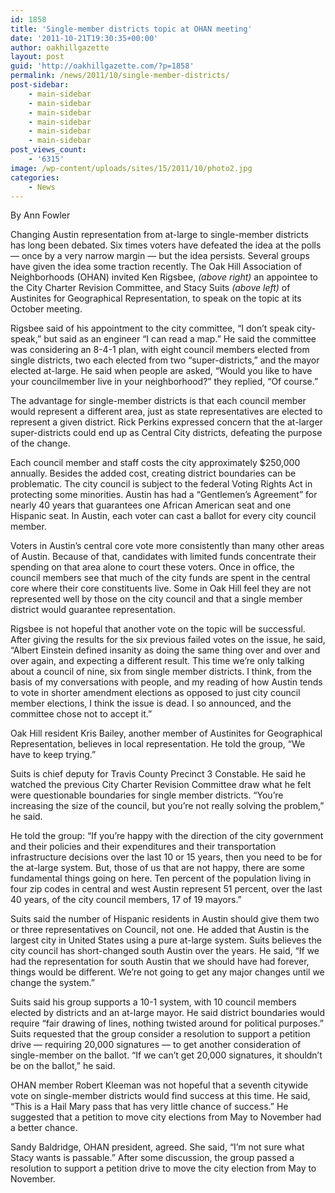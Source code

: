 ```yaml
---
id: 1858
title: 'Single-member districts topic at OHAN meeting'
date: '2011-10-21T19:30:35+00:00'
author: oakhillgazette
layout: post
guid: 'http://oakhillgazette.com/?p=1858'
permalink: /news/2011/10/single-member-districts/
post-sidebar:
    - main-sidebar
    - main-sidebar
    - main-sidebar
    - main-sidebar
    - main-sidebar
    - main-sidebar
post_views_count:
    - '6315'
image: /wp-content/uploads/sites/15/2011/10/photo2.jpg
categories:
    - News
---
```


By Ann Fowler

Changing Austin representation from at-large to single-member districts has long been debated. Six times voters have defeated the idea at the polls — once by a very narrow margin — but the idea persists. Several groups have given the idea some traction recently. The Oak Hill Association of Neighborhoods (OHAN) invited Ken Rigsbee, *(above right)* an appointee to the City Charter Revision Committee, and Stacy Suits *(above left)* of Austinites for Geographical Representation, to speak on the topic at its October meeting.

Rigsbee said of his appointment to the city committee, “I don’t speak city-speak,” but said as an engineer “I can read a map.” He said the committee was considering an 8-4-1 plan, with eight council members elected from single districts, two each elected from two “super-districts,” and the mayor elected at-large. He said when people are asked, “Would you like to have your councilmember live in your neighborhood?” they replied, “Of course.”

The advantage for single-member districts is that each council member would represent a different area, just as state representatives are elected to represent a given district. Rick Perkins expressed concern that the at-larger super-districts could end up as Central City districts, defeating the purpose of the change.

Each council member and staff costs the city approximately $250,000 annually. Besides the added cost, creating district boundaries can be problematic. The city council is subject to the federal Voting Rights Act in protecting some minorities. Austin has had a “Gentlemen’s Agreement” for nearly 40 years that guarantees one African American seat and one Hispanic seat. In Austin, each voter can cast a ballot for every city council member.

Voters in Austin’s central core vote more consistently than many other areas of Austin. Because of that, candidates with limited funds concentrate their spending on that area alone to court these voters. Once in office, the council members see that much of the city funds are spent in the central core where their core constituents live. Some in Oak Hill feel they are not represented well by those on the city council and that a single member district would guarantee representation.

Rigsbee is not hopeful that another vote on the topic will be successful. After giving the results for the six previous failed votes on the issue, he said, “Albert Einstein defined insanity as doing the same thing over and over and over again, and expecting a different result. This time we’re only talking about a council of nine, six from single member districts. I think, from the basis of my conversations with people, and my reading of how Austin tends to vote in shorter amendment elections as opposed to just city council member elections, I think the issue is dead. I so announced, and the committee chose not to accept it.”

Oak Hill resident Kris Bailey, another member of Austinites for Geographical Representation, believes in local representation. He told the group, “We have to keep trying.”

Suits is chief deputy for Travis County Precinct 3 Constable. He said he watched the previous City Charter Revision Committee draw what he felt were questionable boundaries for single member districts. “You’re increasing the size of the council, but you’re not really solving the problem,” he said.

He told the group: “If you’re happy with the direction of the city government and their policies and their expenditures and their transportation infrastructure decisions over the last 10 or 15 years, then you need to be for the at-large system. But, those of us that are not happy, there are some fundamental things going on here. Ten percent of the population living in four zip codes in central and west Austin represent 51 percent, over the last 40 years, of the city council members, 17 of 19 mayors.”

Suits said the number of Hispanic residents in Austin should give them two or three representatives on Council, not one. He added that Austin is the largest city in United States using a pure at-large system. Suits believes the city council has short-changed south Austin over the years. He said, “If we had the representation for south Austin that we should have had forever, things would be different. We’re not going to get any major changes until we change the system.”

Suits said his group supports a 10-1 system, with 10 council members elected by districts and an at-large mayor. He said district boundaries would require “fair drawing of lines, nothing twisted around for political purposes.” Suits requested that the group consider a resolution to support a petition drive — requiring 20,000 signatures — to get another consideration of single-member on the ballot. “If we can’t get 20,000 signatures, it shouldn’t be on the ballot,” he said.

OHAN member Robert Kleeman was not hopeful that a seventh citywide vote on single-member districts would find success at this time. He said, “This is a Hail Mary pass that has very little chance of success.” He suggested that a petition to move city elections from May to November had a better chance.

Sandy Baldridge, OHAN president, agreed. She said, “I’m not sure what Stacy wants is passable.” After some discussion, the group passed a resolution to support a petition drive to move the city election from May to November.